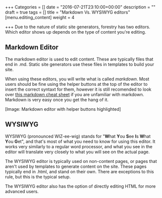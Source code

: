 +++
Categories = []
date = "2016-07-21T23:10:00+00:00"
description = ""
draft = true
tags = []
title = "Markdown Vs. WYSIWYG editors"
[menu.editing_content]
weight = 4

+++
Due to the nature of static site generators, forestry has two editors. Which editor shows up depends on the type of content you're editing.

## Markdown Editor

The markdown editor is used to edit content. These are typically files that end in .md. Static site generators use these files in templates to build your site. 

When using these editors, you will write what is called *markdown*. Most users should be fine using the helper buttons at the top of the editor to insert the correct syntaxt for them, however it is still recomended to look over [this markdown cheat sheet](https://github.com/adam-p/markdown-here/wiki/Markdown-Cheatsheet) if you are unfamiliar with markdown. Markdown is very easy once you get the hang of it.

[Image: Markdown editor with helper buttons highlighted]

## WYSIWYG

WYSIWYG (pronounced WIZ-ee-wig) stands for "**W**hat **Y**ou **S**ee **I**s **W**hat **Y**ou **G**et", and that's most of what you need to know for using this editor. It works very similarly to a regular word processor, and what you see in the editor will translate very closely to what you will see on the actual page.

The WYSIWYG editor is typically used on non-content pages, or pages that aren't used by templates to generate content on the site. These pages typically end in .html, and stand on their own. There are exceptions to this rule, but this is the typical setup.

The WYSIWYG editor also has the option of directly editing HTML for more advanced users.